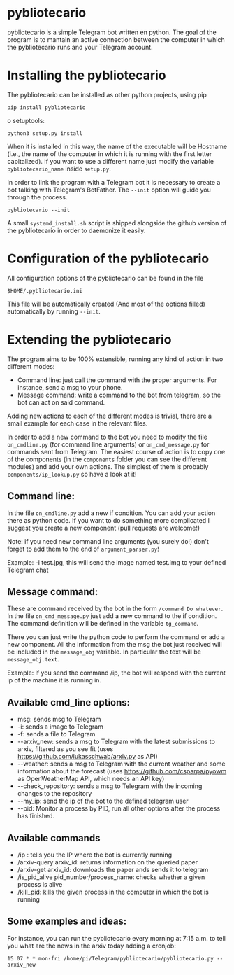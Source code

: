 # pybliotecario

pybliotecario is a simple Telegram bot written en python.
The goal of the program is to mantain an active connection between the computer in which the pybliotecario runs
and your Telegram account.

# Installing the pybliotecario

The pybliotecario can be installed as other python projects, using pip

`pip install pybliotecario`

o setuptools:

`python3 setup.py install`

When it is installed in this way, the name of the executable will be Hostname (i.e., the name of the computer in which it is running with the first letter capitalized). If you want to use a different name just modify the variable `pybliotecario_name` inside `setup.py`.

In order to link the program with a Telegram bot it is necessary to create a bot talking with Telegram's BotFather. The `--init` option will guide you through the process.

`pybliotecario --init`

A small `systemd_install.sh` script is shipped alongside the github version of the pybliotecario in order to daemonize it easily.

# Configuration of the pybliotecario

All configuration options of the pybliotecario can be found in the file

`$HOME/.pybliotecario.ini`

This file will be automatically created (And most of the options filled) automatically by running `--init`.

# Extending the pybliotecario 

The program aims to be 100% extensible, running any kind of action in two different modes:

- Command line: just call the command with the proper arguments. For instance, send a msg to your phone.
- Message command: write a command to the bot from telegram, so the bot can act on said command.

Adding new actions to each of the different modes is trivial, there are a small example for each case in the relevant files.

In order to add a new command to the bot you need to modify the file `on_cmdline.py` (for command line arguments) or `on_cmd_message.py` for commands sent from Telegram. The easiest course of action is to copy one of the components (in the `components` folder you can see the different modules) and add your own actions. The simplest of them is probably `components/ip_lookup.py` so have a look at it!

## Command line:

In the file `on_cmdline.py` add a new if condition. You can add your action there as python code. If you want to do something more complicated I suggest you create a new component (pull requests are welcome!)

Note: if you need new command line arguments (you surely do!) don't forget to add them to the end of `argument_parser.py`!

Example: -i test.jpg, this will send the image named test.img to your defined Telegram chat

## Message command:

These are command received by the bot in the form `/command Do whatever`. In the file `on_cmd_message.py` just add a new command to the if condition. The command definition will be defined in the variable `tg_command`.

There you can just write the python code to perform the command or add a new component. All the information from the msg the bot just received will be included in the `message_obj` variable. In particular the text will be `message_obj.text`.

Example: if you send the command /ip, the bot will respond with the current ip of the machine it is running in.

## Available cmd_line options:
- msg: sends msg to Telegram
- -i: sends a image to Telegram
- -f: sends a file to Telegram
- --arxiv_new: sends a msg to Telegram with the latest submissions to arxiv, filtered as you see fit (uses https://github.com/lukasschwab/arxiv.py as API)
- --weather: sends a msg to Telegram with the current weather and some information about the forecast (uses https://github.com/csparpa/pyowm as OpenWeatherMap API, which needs an API key)
- --check_repository: sends a msg to Telegram with the incoming changes to the repository
- --my_ip: send the ip of the bot to the defined telegram user
- --pid: Monitor a process by PID, run all other options after the process has finished.

## Available commands
- /ip : tells you the IP where the bot is currently running
- /arxiv-query arxiv_id: returns information on the queried paper
- /arxiv-get arxiv_id: downloads the paper ands sends it to telegram
- /is_pid_alive pid_number/process_name: checks whether a given process is alive 
- /kill_pid: kills the given process in the computer in which the bot is running

## Some examples and ideas:
For instance, you can run the pybliotecario every morning at 7:15 a.m. to tell you what are the news in the arxiv today adding a cronjob:

    15 07 * * mon-fri /home/pi/Telegram/pybliotecario/pybliotecario.py --arxiv_new
